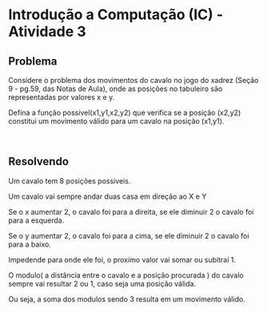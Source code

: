 # Introdução a Computação (IC) - Atividade 3

## Problema
Considere o problema dos movimentos do cavalo no jogo do xadrez (Seção 9 - pg.59, das Notas de Aula), onde as posições no tabuleiro são representadas por valores x e y.

Defina a função possivel(x1,y1,x2,y2) que verifica se a posição (x2,y2) constitui um movimento válido para um cavalo na posição (x1,y1).

&nbsp;

## Resolvendo
Um cavalo tem 8 posições possiveis.

Um cavalo vai sempre andar duas casa em direção ao X e Y

Se o x aumentar 2, o cavalo foi para a direita, se ele diminuir 2 o cavalo foi para a esquerda.

Se o y aumentar 2, o cavalo foi para a cima, se ele diminuir 2 o cavalo foi para a baixo.

Impedende para onde ele foi, o proximo valor vai somar ou subitraí 1.

O modulo( a distância entre o cavalo e a posição procurada ) do cavalo sempre vai resultar 2 ou 1, caso seja uma posição válida.

Ou seja, a soma dos modulos sendo 3 resulta em um movimento válido.
